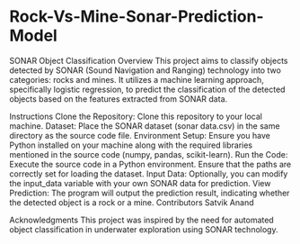 # Rock-Vs-Mine-Sonar-Prediction-Model
SONAR Object Classification
Overview
This project aims to classify objects detected by SONAR (Sound Navigation and Ranging) technology into two categories: rocks and mines. It utilizes a machine learning approach, specifically logistic regression, to predict the classification of the detected objects based on the features extracted from SONAR data.

Instructions
Clone the Repository: Clone this repository to your local machine.
Dataset: Place the SONAR dataset (sonar data.csv) in the same directory as the source code file.
Environment Setup: Ensure you have Python installed on your machine along with the required libraries mentioned in the source code (numpy, pandas, scikit-learn).
Run the Code: Execute the source code in a Python environment. Ensure that the paths are correctly set for loading the dataset.
Input Data: Optionally, you can modify the input_data variable with your own SONAR data for prediction.
View Prediction: The program will output the prediction result, indicating whether the detected object is a rock or a mine.
Contributors
Satvik Anand

Acknowledgments
This project was inspired by the need for automated object classification in underwater exploration using SONAR technology.

